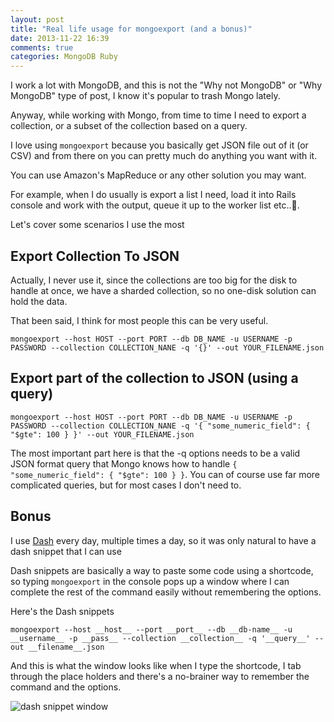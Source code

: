 ```yaml
---
layout: post
title: "Real life usage for mongoexport (and a bonus)"
date: 2013-11-22 16:39
comments: true
categories: MongoDB Ruby 
---
```


I work a lot with MongoDB, and this is not the "Why not MongoDB" or "Why MongoDB" type of post, I know it's popular to trash Mongo lately.

Anyway, while working with Mongo, from time to time I need to export a collection, or a subset of the collection based on a query.

I love using `mongoexport` because you basically get JSON file out of it (or CSV) and from there on you can pretty much do anything you want with it.

You can use Amazon's MapReduce or any other solution you may want.

For example, when I do usually is export a list I need, load it into Rails console and work with the output, queue it up to the worker list etc...

Let's cover some scenarios I use the most

## Export Collection To JSON

Actually, I never use it, since the collections are too big for the disk to handle at once, we have a sharded collection, so no one-disk solution can hold the data.

That been said, I think for most people this can be very useful.

```
mongoexport --host HOST --port PORT --db DB_NAME -u USERNAME -p PASSWORD --collection COLLECTION_NANE -q '{}' --out YOUR_FILENAME.json
```

## Export part of the collection to JSON (using a query)

```
mongoexport --host HOST --port PORT --db DB_NAME -u USERNAME -p PASSWORD --collection COLLECTION_NANE -q '{ "some_numeric_field": { "$gte": 100 } }' --out YOUR_FILENAME.json
```

The most important part here is that the -q options needs to be a valid JSON format query that Mongo knows how to handle `{ "some_numeric_field": { "$gte": 100 } }`. You can of course use far more complicated queries, but for most cases I don't need to.

## Bonus

I use [Dash](http://kapeli.com/dash) every day, multiple times a day, so it was only natural to have a dash snippet that I can use

Dash snippets are basically a way to paste some code using a shortcode, so typing `mongoexport` in the console pops up a window where I can complete the rest of the command easily without remembering the options.

Here's the Dash snippets

```
mongoexport --host __host__ --port __port__ --db __db-name__ -u __username__ -p __pass__ --collection __collection__ -q '__query__' --out __filename__.json
```

And this is what the window looks like when I type the shortcode, I tab through the place holders and there's a no-brainer way to remember the command and the options.

![dash snippet window](http://f.cl.ly/items/2x3G2t3N2o2I0817220t/Screenshot_11_22_13__4_56_PM.png)